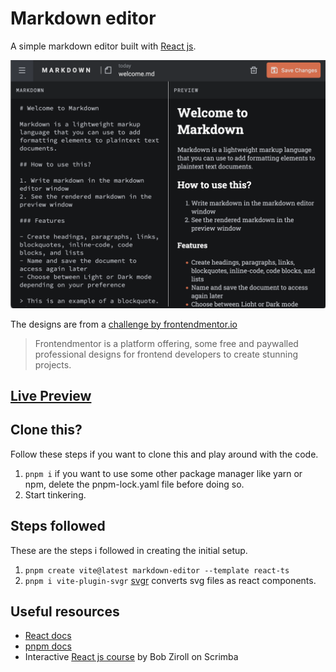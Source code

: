 # Markdown editor

A simple markdown editor built with [React js](https://react.dev/).

![preview screenshot](src/assets/images/mde-thumb.png)

The designs are from a [challenge by frontendmentor.io](https://www.frontendmentor.io/challenges/tic-tac-toe-game-Re7ZF_E2v)

> Frontendmentor is a platform offering, some free and paywalled professional designs for frontend developers to create stunning projects.

## [Live Preview](https://mde.alvs.dev)

## Clone this?

Follow these steps if you want to clone this and play around with the code.

1.  `pnpm i` if you want to use some other package manager like yarn or npm, delete the pnpm-lock.yaml file before doing so.
2.  Start tinkering.

## Steps followed

These are the steps i followed in creating the initial setup.

1. `pnpm create vite@latest markdown-editor --template react-ts`
2. `pnpm i vite-plugin-svgr` [svgr](https://www.npmjs.com/package/vite-plugin-svgr) converts svg files as react components.

## Useful resources

-   [React docs](https://react.dev/)
-   [pnpm docs](https://pnpm.io/installation)
-   Interactive [React js course](https://scrimba.com/learn/learnreact/) by Bob Ziroll on Scrimba
